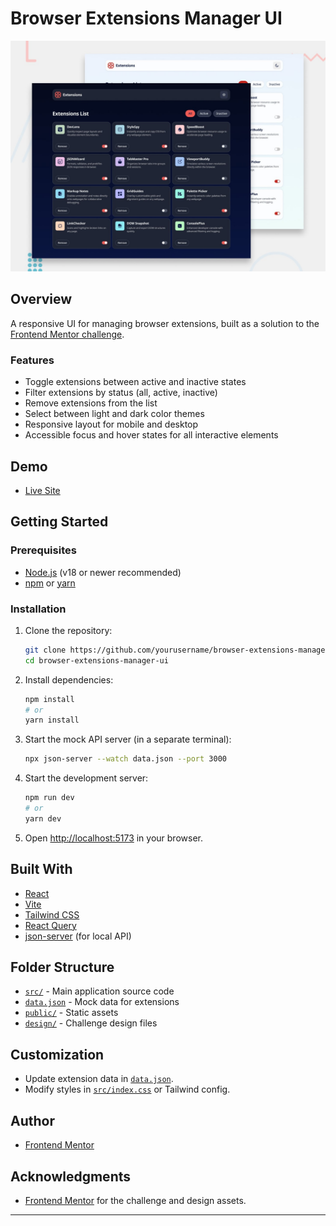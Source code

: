 # Browser Extensions Manager UI

![Design preview for the Browser extensions manager UI coding challenge](./preview.jpg)

## Overview

A responsive UI for managing browser extensions, built as a solution to the
 [Frontend Mentor challenge](incandescent-flan-c05a6c.netlify.app).

### Features

- Toggle extensions between active and inactive states
- Filter extensions by status (all, active, inactive)
- Remove extensions from the list
- Select between light and dark color themes
- Responsive layout for mobile and desktop
- Accessible focus and hover states for all interactive elements

## Demo

- [Live Site](https://fancy-lebkuchen-e1bd4d.netlify.app/)

## Getting Started

### Prerequisites

- [Node.js](https://nodejs.org/) (v18 or newer recommended)
- [npm](https://www.npmjs.com/) or [yarn](https://yarnpkg.com/)

### Installation

1. Clone the repository:
   ```sh
   git clone https://github.com/yourusername/browser-extensions-manager-ui.git
   cd browser-extensions-manager-ui
   ```

2. Install dependencies:
   ```sh
   npm install
   # or
   yarn install
   ```

3. Start the mock API server (in a separate terminal):
   ```sh
   npx json-server --watch data.json --port 3000
   ```

4. Start the development server:
   ```sh
   npm run dev
   # or
   yarn dev
   ```

5. Open [http://localhost:5173](http://localhost:5173) in your browser.

## Built With

- [React](https://react.dev/)
- [Vite](https://vitejs.dev/)
- [Tailwind CSS](https://tailwindcss.com/)
- [React Query](https://tanstack.com/query/latest)
- [json-server](https://github.com/typicode/json-server) (for local API)

## Folder Structure

- [`src/`](src/) - Main application source code
- [`data.json`](data.json) - Mock data for extensions
- [`public/`](public/) - Static assets
- [`design/`](design/) - Challenge design files

## Customization

- Update extension data in [`data.json`](data.json).
- Modify styles in [`src/index.css`](src/index.css) or Tailwind config.

## Author

<!-- - [Your Name](https://your-site.com) -->
- [Frontend Mentor](https://www.frontendmentor.io/solutions/browser-extensions-manager-ui-rzerCtp9Jo)
<!-- - [Twitter](https://twitter.com/yourusername) -->

## Acknowledgments

- [Frontend Mentor](https://www.frontendmentor.io/) for the challenge and design assets.

---
